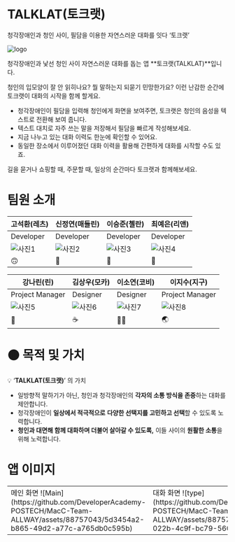 # TALKLAT(토크랫)

청각장애인과 청인 사이, 필담을 이용한 자연스러운 대화를 잇다 ‘토크랫’

![logo](https://github.com/DeveloperAcademy-POSTECH/MacC-Team-ALLWAY/assets/88757043/e2f46366-81de-4923-a03f-d41e413b77bb)


청각장애인과 낯선 청인 사이 자연스러운 대화를 돕는 앱 **토크랫(TALKLAT)**입니다.

청인의 입모양이 잘 안 읽히나요? 뭘 말하는지 되묻기 민망한가요? 
이런 난감한 순간에 토크랫이 대화의 시작을 함께 할게요.

- 청각장애인이 필담을 입력해 청인에게 화면을 보여주면, 토크랫은 청인의 음성을 텍스트로 전환해 보여 줍니다.
- 텍스트 대치로 자주 쓰는 말을 저장해서 필담을 빠르게 작성해보세요.
- 지금 나누고 있는 대화 이력도 한눈에 확인할 수 있어요.
- 동일한 장소에서 이루어졌던 대화 이력을 활용해 간편하게 대화를 시작할 수도 있죠.

길을 묻거나 쇼핑할 때, 주문할 때, 일상의 순간마다 토크랫과 함께해보세요.

# 팀원 소개

| 고석환(레츠) | 신정연(매들린) | 이승준(첼란) | 최예은(리앤) |
|--------------|----------------|--------------|--------------|
| Developer    | Developer      | Developer    | Developer    |
| ![사진1](이미지링크) | ![사진2](이미지링크) | ![사진3](이미지링크) | ![사진4](이미지링크) |
| 🙃           | 🥐             | 🌿           | 🐠           |

| 강나린(린)   | 김상우(모카)   | 이소연(코비) | 이지수(지구) |
|--------------|----------------|--------------|--------------|
| Project Manager | Designer       | Designer     | Project Manager |
| ![사진5](이미지링크) | ![사진6](이미지링크) | ![사진7](이미지링크) | ![사진8](이미지링크) |
| 🍋           | ☕️            | 👃🏻          | 🌏           |



# 🟠 목적 및 가치

💡 ‘**TALKLAT(토크랫)**’ 의 가치

- 일방향적 말하기가 아닌, 청인과 청각장애인의 **각자의 소통 방식을 존중**하는 대화를 제안합니다.
- 청각장애인이 **일상에서 적극적으로** **다양한 선택지를 고민하고 선택**할 수 있도록 노력합니다.
- **청인과 대면해 함께 대화하며 더불어 살아갈 수 있도록,** 이들 사이의 **원활한 소통**을 위해 노력합니다.


# 앱 이미지

<table>
<tr>
<td>
메인 화면
![Main](https://github.com/DeveloperAcademy-POSTECH/MacC-Team-ALLWAY/assets/88757043/5d3454a2-b865-49d2-a77c-a765db0c595b)

</td>
<td>
대화 화면
![type](https://github.com/DeveloperAcademy-POSTECH/MacC-Team-ALLWAY/assets/88757043/3294f639-022b-4c9f-bc79-5609e217bfe9)


</td>
<td>
위치 기반 대화 정보
![location](https://github.com/DeveloperAcademy-POSTECH/MacC-Team-ALLWAY/assets/88757043/49c738a1-e037-4c3e-9187-09a2ed8490a1)


</td>
<td>
히스토리
![history](https://github.com/DeveloperAcademy-POSTECH/MacC-Team-ALLWAY/assets/88757043/6a623dd8-a703-48d1-8c0b-8cebef6e1131)

</td>
</tr>
</table>


